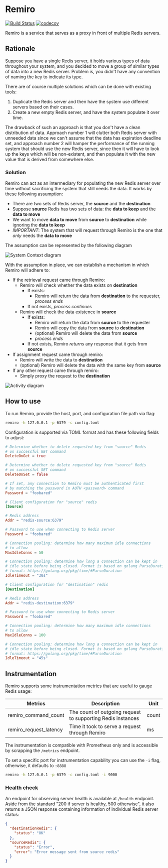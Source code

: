 # Remiro

[![Build Status](https://travis-ci.com/tiket-oss/remiro.svg?branch=master)](https://travis-ci.com/tiket-oss/remiro)
[![codecov](https://codecov.io/gh/tiket-oss/remiro/branch/master/graph/badge.svg)](https://codecov.io/gh/tiket-oss/remiro)

Remiro is a service that serves as a proxy in front of multiple Redis servers.

## Rationale

Suppose you have a single Redis server, it holds various types of data throughout your system, and you decided to move a group of similar types of data into a new Redis server. Problem is, you didn't have any convention of naming the key to indicate its type.

There are of course multiple solutions which can be done with existing tools:

1. Duplicate the Redis server and then have the system use different servers based on their cases.
2. Create a new empty Redis server, and have the system populate it over time.

The drawback of such an approach is that you don't have a clean distribution of data. Approach number 1 will clutter both Redis server with unneeded data since we can't assume that the data has expiration deadline set, and approach number 2 will hamper the performance of the running system that should use the new Redis server, since then it will have to look up the keys which will be non-existent, and then populate it with the new value that is derived from somewhere else.

### Solution

Remiro can act as an intermediary for populating the new Redis server over time without sacrificing the system that still needs the data. It works by these following assumption:

- There are two sets of Redis server, the **source** and the **destination**
- Suppose **source** Redis has two sets of data: the **data to keep** and the **data to move**
- We want to move **data to move** from **source** to **destination** while ignoring the **data to keep**
- *IMPORTANT*: The system that will request through Remiro is the one that *only* needs the **data to move**

The assumption can be represented by the following diagram

![System Context diagram](docs/diagrams/out/system_context.png)

With the assumption in place, we can establish a mechanism in which Remiro will adhere to:

- If the retrieval request came through Remiro:
  - Remiro will check whether the data exists on **destination**
    - If exists:
      - Remiro will return the data from **destination** to the requester, *process ends*
    - If not exists, *process continues*
  - Remiro will check the data existence in **source**
    - If exists:
      - Remiro will return the data from **source** to the requester
      - Remiro will copy the data from **source** to **destination**
      - (optional) Remiro will delete the data from **source**
      - *process ends*
    - If not exists, Remiro *returns* any response that it gets from **source**
- If assignment request came through remiro:
  - Remiro will write the data to **destination**
  - (optional) Remiro will delete the data with the same key from **source**
- If any other request came through remiro:
  - Simply proxy the request to the **destination**

![Activity diagram](docs/diagrams/out/flow.png)

## How to use

To run Remiro, provide the host, port, and configuration file path via flag:

```sh
remiro -h 127.0.0.1 -p 6379 -c config.toml
```

Configuration is supported via TOML format and has these following fields to adjust:

```toml
# Determine whether to delete requested key from "source" Redis
# on successful GET command
DeleteOnGet = true

# Determine whether to delete requested key from "source" Redis
# on successful SET command
DeleteOnSet = false

# If set, any connection to Remiro must be authenticated first
# by matching the password in AUTH <password> command
Password = "foobared"

# Client configuration for "source" redis
[Source]

# Redis address
Addr = "redis-source:6379"

# Password to use when connecting to Redis server
Password = "foobared"

# Connection pooling: determine how many maximum idle connections
# to allow
MaxIdleConns = 50

# Connection pooling: determine how long a connection can be kept in
# idle state before being closed. Format is based on golang ParseDuration
# format: https://golang.org/pkg/time/#ParseDuration
IdleTimeout = "30s"

# Client configuration for "destination" redis
[Destination]

# Redis address
Addr = "redis-destination:6379"

# Password to use when connecting to Redis server
Password = "foobared"

# Connection pooling: determine how many maximum idle connections
# to allow
MaxIdleConns = 100

# Connection pooling: determine how long a connection can be kept in
# idle state before being closed. Format is based on golang ParseDuration
# format: https://golang.org/pkg/time/#ParseDuration
IdleTimeout = "45s"
```

## Instrumentation

Remiro supports some instrumentation metrics that are useful to gauge Redis usage:

| Metrics                | Description                                                 | Unit  |
| ---------------------- | ----------------------------------------------------------- | ----- |
| remiro_command_count   | The count of outgoing request to supporting Redis instances | count |
| remiro_request_latency | Time it took to serve a request through Remiro              | ms    |

The instrumentation is compatible with Prometheus only and is accessible by scrapping the `/metrics` endpoint.

To set a specific port for instrumentation capability you can use the `-i` flag, otherwise, it defaults to `:8888`

```sh
remiro -h 127.0.0.1 -p 6379 -c config.toml -i 9000
```

### Health check

An endpoint for observing server health is available at `/health` endpoint. Aside from the standard "200 if server is healthy, 500 otherwise", it also returns a JSON response containing information of individual Redis server status:

```json
{
  "destinationRedis": {
    "status": "OK"
  },
  "sourceRedis": {
    "status": "Error",
    "error": "Error message sent from source redis"
  }
}
```
